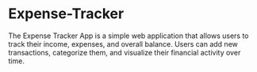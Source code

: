 # Expense-Tracker
 The Expense Tracker App is a simple web application that allows users to track their income, expenses, and overall balance. Users can add new transactions, categorize them, and visualize their financial activity over time.
